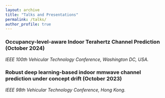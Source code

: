 ```yaml
---
layout: archive
title: "Talks and Presentations"
permalink: /talks/
author_profile: true
---
```


### Occupancy-level-aware Indoor Terahertz Channel Prediction (October 2024)
*IEEE 100th Vehicular Technology Conference, Washington DC, USA.*

### Robust deep learning-based indoor mmwave channel prediction under concept drift (October 2023)
*IEEE 98th Vehicular Technology Conference, Hong Kong.*
